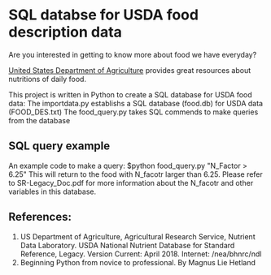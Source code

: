 # SQL databse for USDA food description data
Are you interested in getting to know more about food we have everyday?

[United States Department of Agriculture](https://www.ars.usda.gov/northeast-area/beltsville-md-bhnrc/beltsville-human-nutrition-research-center/nutrient-data-laboratory/docs/usda-national-nutrient-database-for-standard-reference/) provides great resources about nutritions of daily food.

This project is written in Python to create a SQL database for USDA food data:
The importdata.py establishs a SQL database (food.db) for USDA data (FOOD_DES.txt)
The food_query.py takes SQL commends to make queries from the database

## SQL query example
An example code to make a query: $python food_query.py "N_Factor > 6.25"
This will return to the food with N_facotr larger than 6.25. Please refer to SR-Legacy_Doc.pdf for more information about the N_facotr and other variables in this database.

## References:
1. US Department of Agriculture, Agricultural Research Service, Nutrient Data Laboratory. USDA National Nutrient Database for Standard Reference, Legacy. Version Current:  April 2018.  Internet:  /nea/bhnrc/ndl
2. Beginning Python from novice to professional. By Magnus Lie Hetland
